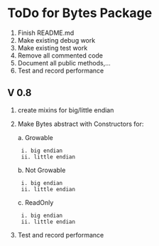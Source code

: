 # ToDo for Bytes Package

1. Finish README.md
2. Make existing  debug work
1. Make existing test work
3. Remove all commented code
4. Document all public methods,...
5. Test and record performance

## V 0.8

1. create mixins for big/little endian
2. Make Bytes abstract with Constructors for:

    a. Growable
      
        i. big endian
        ii. little endian
    
    b. Not Growable
    
        i. big endian
        ii. little endian
   
    c. ReadOnly

        i. big endian
        ii. little endian
        
5. Test and record performance

